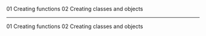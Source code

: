01 Creating functions
02 Creating classes and objects

---

01 Creating functions
02 Creating classes and objects
